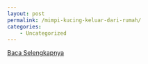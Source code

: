 ```yaml
---
layout: post
permalink: /mimpi-kucing-keluar-dari-rumah/
categories:
    - Uncategorized
---
```


[Baca Selengkapnya](/10)